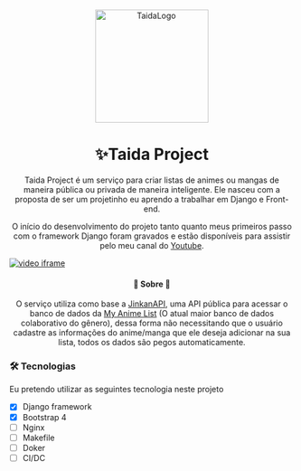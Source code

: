 <p align="center">
  <br>
  <img src="https://i.imgur.com/wYdZ3qz.png" alt="TaidaLogo" height="200" width="200">
  <br>
</p>
<h1 align="center">✨Taida Project</h1>

<p align="center">Taida Project é um serviço para criar listas de animes ou mangas de maneira pública ou privada de maneira inteligente. Ele nasceu com a proposta de ser um projetinho eu aprendo a trabalhar em Django e Front-end.</p>

<p align="center">O início do desenvolvimento do projeto tanto quanto meus primeiros passo com o framework Django foram gravados e estão disponíveis para assistir pelo meu canal do <a href="https://www.youtube.com/channel/UCpzv3hlLUw1rubnhrxXN88g">Youtube</a>.
	
[![video iframe](https://user-images.githubusercontent.com/42194516/131746301-a415e8ee-d209-4e47-97bf-b236a194e30d.png)](https://www.youtube.com/watch?v=HKzAkSqW0H4)

<h4 align="center"> 
	🌌 Sobre  🌌
</h4>


<p align="center">O serviço utiliza como base a <a href="https://jikan.moe/">JinkanAPI</a>, uma API pública para acessar o banco de dados da <a href="https://myanimelist.net/">My Anime List</a> (O atual maior banco de dados colaborativo do gênero), dessa forma não necessitando que o usuário cadastre as informações do anime/manga que ele deseja adicionar na sua lista, todos os dados são pegos automaticamente.</p>


### 🛠 Tecnologias

Eu pretendo utilizar as seguintes tecnologia neste projeto

- [x] Django framework
- [x] Bootstrap 4
- [ ] Nginx
- [ ] Makefile
- [ ] Doker
- [ ] CI/DC
